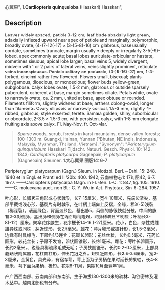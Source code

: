 心翼果",
1.**Cardiopteris quinqueloba** (Hasskarl) Hasskarl",

## Description
Leaves widely spaced; petiole 3-12 cm; leaf blade abaxially light green, adaxially inflexed upward near apex of petiole and marginally, polymorphic, broadly ovate, (4-)7-12(-17) × (3-)5-8(-16) cm, glabrous, base usually cordate, sometimes truncate, margin usually ± deeply or irregularly 3-5(-9)-lobed, apex commonly acute; basal lobes auriculate-orbicular or hastate, sometimes sinuous; apical lobe larger; basal veins 5, widely divergent, midvein with 1 or 2 pairs of lateral veins, veins slightly prominent, reticulate veins inconspicuous. Panicle solitary on peduncle, (3-)5-16(-27) cm, 1-3-forked, cincinni rather few flowered. Flowers small, bisexual; plants polygamous, dioecious, or monoecious; flower buds yellow-green, subglobose. Calyx lobes ovate, 1.5-2 mm, glabrous or outside sparsely puberulent, coherent at base, margin sometimes ciliate. Petals white, ovate to narrowly ovate, ca. 2 mm, united at base, apex obtuse or rounded. Filaments filiform, slightly widened at base; anthers oblong-ovoid, longer than filaments. Ovary ellipsoid or narrowly conical, 1.5-3 mm, slightly 4-ribbed, glabrous; style exserted, terete. Samara golden, shiny, suborbicular or obcordate, 2-3.5 × 1.5-3 cm, with persistent calyx, with 1-8 mm elongate fruiting axis above calyx. Fl. May-Nov, fr. Oct-Mar.

> Sparse woods, scrub, forests in karst mountains, dense valley forests; 100-1300 m. Guangxi, Hainan, Yunnan [?Bhutan, NE India, Indonesia, Malaysia, Myanmar, Thailand, Vietnam].
  "Synonym": "*Peripterygium quinquelobum* Hasskarl, Tijdschr. Natuurl. Gesch. Physiol. 10: 142. 1843; *Cardiopteris platycarpa* Gagnepain; *P. platycarpum* (Gagnepain) Sleumer.
**1.大心翼果 图版14: 6-7**

Peripterygium platycarpum (Gagn.) Sleum. in Notizbl. Berl.－Dahl. 15: 248. 1940 et in Engl. et Prantl ed II /20b: 400. 1942; 云南植物志1: 178, 图42, 6-7. 1977. ——Cardiopteris platycarpa Gagn. in Fl. Gen. I.-C. 1: 847, fig. 105. 1910. ——C. moluccana auct. non Bl. : C. Y. Wu in Act. Phytotax. Sin. 6: 284. 1957.

叶心形，长卵状三角形或心状戟形，长7-15厘米，宽4-10厘米，先端长渐尖，基部平截或浅心形，基裂片有时戟形，在叶柄上端向上反褶，全缘，稀3(-5)浅裂（稀深裂），表面绿色，背面淡绿色，基出脉5，两侧的脉很快就分枝，中间的脉有2-3对侧脉，基出脉和侧脉在两面均稍隆起，网脉稀疏且不明显；叶柄长3-8(-12）厘米。聚伞花序腋生，花序梗长14-16 (-27)厘米。花小，白色，杂性或雌雄异株或同株；芽近球形，长2.5毫米。雄花：萼片卵形或披针形，长1.5-2毫米，边缘有时具缘毛，下部约1/3连合；花瓣长卵形；花丝丝状，长约0.5毫米，花药长圆形，较花丝长；子房不发育，卵状圆锥形，长约1毫米。雌花：萼片长卵圆形，长约2毫米，、边缘具稀疏缘毛或无毛；子房狭圆锥形，长约0.2-0.3厘米，上部具蘑菇状附属器，花柱圆柱形，伸出花冠之外。翅果近圆形，长2.5-3.5厘米，宽2-3厘米，金黄色，具光泽，有宿存萼，萼上面为子房柄在果时延长的果轴，长4-8毫米，萼下面为果柄，极短。花期6-11月，果期10月至翌年1月。

产广西西南部、云南南部和东南部。生于海拔130-1300米的疏林、沟谷密林及灌木丛中。越南北部也有分布。
